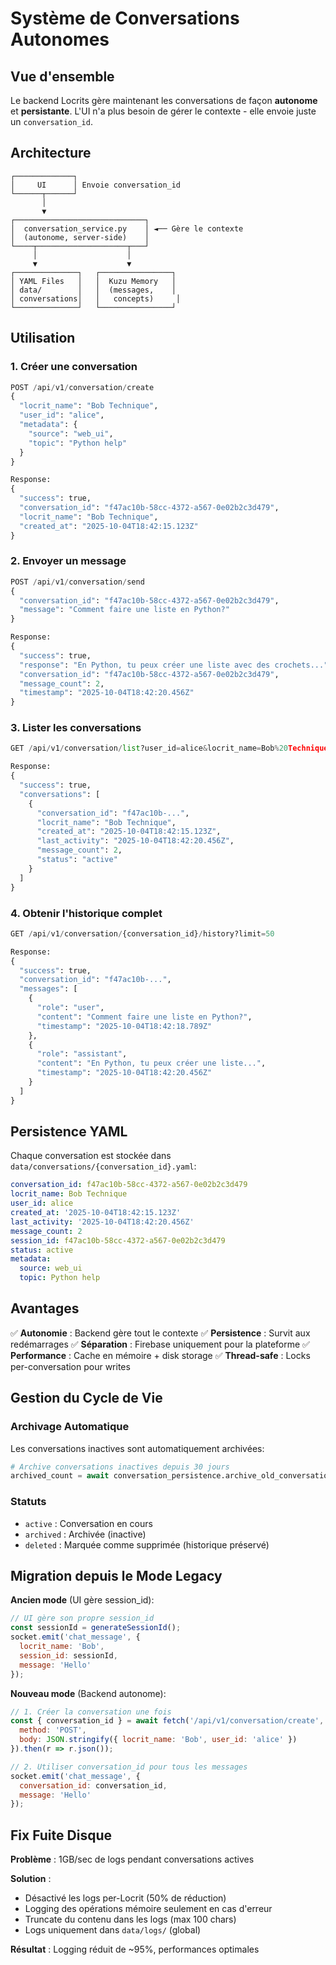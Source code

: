 # Système de Conversations Autonomes

## Vue d'ensemble

Le backend Locrits gère maintenant les conversations de façon **autonome** et **persistante**. L'UI n'a plus besoin de gérer le contexte - elle envoie juste un `conversation_id`.

## Architecture

```
┌─────────────┐
│     UI      │ Envoie conversation_id
└──────┬──────┘
       │
       ▼
┌─────────────────────────────┐
│  conversation_service.py    │ ◄── Gère le contexte
│  (autonome, server-side)    │
└────┬────────────────────┬───┘
     │                    │
     ▼                    ▼
┌──────────────┐   ┌────────────────┐
│ YAML Files   │   │  Kuzu Memory   │
│ data/        │   │  (messages,    │
│ conversations│   │   concepts)     │
└──────────────┘   └────────────────┘
```

## Utilisation

### 1. Créer une conversation

```python
POST /api/v1/conversation/create
{
  "locrit_name": "Bob Technique",
  "user_id": "alice",
  "metadata": {
    "source": "web_ui",
    "topic": "Python help"
  }
}

Response:
{
  "success": true,
  "conversation_id": "f47ac10b-58cc-4372-a567-0e02b2c3d479",
  "locrit_name": "Bob Technique",
  "created_at": "2025-10-04T18:42:15.123Z"
}
```

### 2. Envoyer un message

```python
POST /api/v1/conversation/send
{
  "conversation_id": "f47ac10b-58cc-4372-a567-0e02b2c3d479",
  "message": "Comment faire une liste en Python?"
}

Response:
{
  "success": true,
  "response": "En Python, tu peux créer une liste avec des crochets...",
  "conversation_id": "f47ac10b-58cc-4372-a567-0e02b2c3d479",
  "message_count": 2,
  "timestamp": "2025-10-04T18:42:20.456Z"
}
```

### 3. Lister les conversations

```python
GET /api/v1/conversation/list?user_id=alice&locrit_name=Bob%20Technique

Response:
{
  "success": true,
  "conversations": [
    {
      "conversation_id": "f47ac10b-...",
      "locrit_name": "Bob Technique",
      "created_at": "2025-10-04T18:42:15.123Z",
      "last_activity": "2025-10-04T18:42:20.456Z",
      "message_count": 2,
      "status": "active"
    }
  ]
}
```

### 4. Obtenir l'historique complet

```python
GET /api/v1/conversation/{conversation_id}/history?limit=50

Response:
{
  "success": true,
  "conversation_id": "f47ac10b-...",
  "messages": [
    {
      "role": "user",
      "content": "Comment faire une liste en Python?",
      "timestamp": "2025-10-04T18:42:18.789Z"
    },
    {
      "role": "assistant",
      "content": "En Python, tu peux créer une liste...",
      "timestamp": "2025-10-04T18:42:20.456Z"
    }
  ]
}
```

## Persistence YAML

Chaque conversation est stockée dans `data/conversations/{conversation_id}.yaml`:

```yaml
conversation_id: f47ac10b-58cc-4372-a567-0e02b2c3d479
locrit_name: Bob Technique
user_id: alice
created_at: '2025-10-04T18:42:15.123Z'
last_activity: '2025-10-04T18:42:20.456Z'
message_count: 2
session_id: f47ac10b-58cc-4372-a567-0e02b2c3d479
status: active
metadata:
  source: web_ui
  topic: Python help
```

## Avantages

✅ **Autonomie** : Backend gère tout le contexte
✅ **Persistence** : Survit aux redémarrages
✅ **Séparation** : Firebase uniquement pour la plateforme
✅ **Performance** : Cache en mémoire + disk storage
✅ **Thread-safe** : Locks per-conversation pour writes

## Gestion du Cycle de Vie

### Archivage Automatique

Les conversations inactives sont automatiquement archivées:

```python
# Archive conversations inactives depuis 30 jours
archived_count = await conversation_persistence.archive_old_conversations(days_inactive=30)
```

### Statuts

- `active` : Conversation en cours
- `archived` : Archivée (inactive)
- `deleted` : Marquée comme supprimée (historique préservé)

## Migration depuis le Mode Legacy

**Ancien mode** (UI gère session_id):
```javascript
// UI gère son propre session_id
const sessionId = generateSessionId();
socket.emit('chat_message', {
  locrit_name: 'Bob',
  session_id: sessionId,
  message: 'Hello'
});
```

**Nouveau mode** (Backend autonome):
```javascript
// 1. Créer la conversation une fois
const { conversation_id } = await fetch('/api/v1/conversation/create', {
  method: 'POST',
  body: JSON.stringify({ locrit_name: 'Bob', user_id: 'alice' })
}).then(r => r.json());

// 2. Utiliser conversation_id pour tous les messages
socket.emit('chat_message', {
  conversation_id: conversation_id,
  message: 'Hello'
});
```

## Fix Fuite Disque

**Problème** : 1GB/sec de logs pendant conversations actives

**Solution** :
- Désactivé les logs per-Locrit (50% de réduction)
- Logging des opérations mémoire seulement en cas d'erreur
- Truncate du contenu dans les logs (max 100 chars)
- Logs uniquement dans `data/logs/` (global)

**Résultat** : Logging réduit de ~95%, performances optimales
